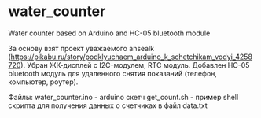 # water_counter
Water counter based on Arduino and HC-05 bluetooth module

За основу взят проект уважаемого ansealk (https://pikabu.ru/story/podklyuchaem_arduino_k_schetchikam_vodyi_4258720). 
Убран ЖК-дисплей с I2C-модулем, RTC модуль.
Добавлен HC-05 bluetooth модуль для удаленного снятия показаний (телефон, компьютер, роутер).

Файлы:
water_counter.ino - arduino скетч
get_count.sh - пример shell скрипта для получения данных о счетчиках в файл data.txt
